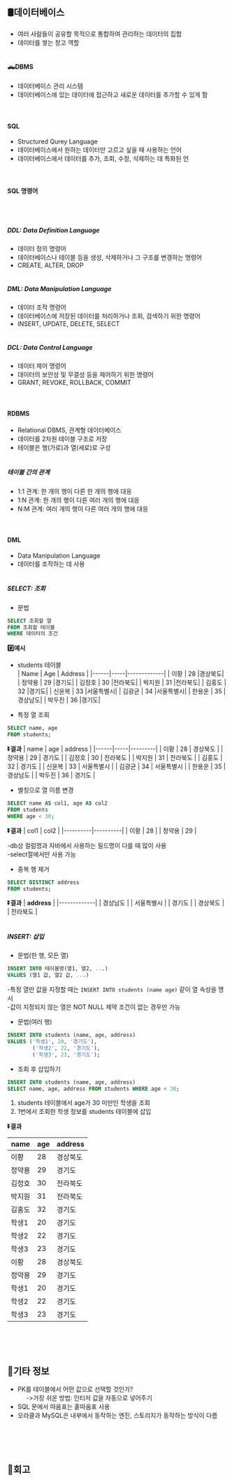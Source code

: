 ## 🛢️데이터베이스
- 여러 사람들이 공유할 목적으로 통합하여 관리하는 데이터의 집합
- 데이터를 쌓는 창고 역할
<br><br>

#### 🛻DBMS
- 데이터베이스 관리 시스템
- 데이터베이스에 있는 데이터에 접근하고 새로운 데이터를 추가할 수 있게 함
<br><br><br>

#### SQL
- Structured Qurey Language
- 데이터베이스에서 원하는 데이터만 고르고 싶을 때 사용하는 언어
- 데이터베이스에서 데이터를 추가, 조회, 수정, 삭제하는 데 특화된 언
<br><br><br>

#### SQL 명령어
<br><br>

##### DDL: Data Definition Language
- 데이터 정의 명령어
- 데이터베이스나 테이블 등을 생성, 삭제하거나 그 구조를 변경하는 명령어
- CREATE, ALTER, DROP
<br><br>

##### DML: Data Manipulation Language
- 데이터 조작 명령어
- 데이터베이스에 저장된 데이터를 처리하거나 조회, 검색하기 위한 명령어
- INSERT, UPDATE, DELETE, SELECT
<br><br>

##### DCL: Data Control Language
- 데이터 제어 명령어
- 데이터의 보안성 및 무결성 등을 제어하기 위한 명령어
- GRANT, REVOKE, ROLLBACK, COMMIT
<br><br><br>

#### RDBMS
- Relational DBMS, 관계형 데이터베이스
- 데이터를 2차원 테이블 구조로 저장
- 테이블은 행(가로)과 열(세로)로 구성
<br><br>

##### 테이블 간의 관계
- 1:1 관계: 한 개의 행이 다른 한 개의 행에 대응
- 1:N 관계: 한 개의 행이 다른 여러 개의 행에 대응
- N:M 관계: 여러 개의 행이 다른 여러 개의 행에 대응
<br><br><br>

#### DML
- Data Manipulation Language
- 데이터를 조작하는 데 사용
<br><br>

##### SELECT: 조회
- 문법
```sql
SELECT 조회할 열
FROM 조회할 테이블
WHERE 데이터의 조건
```  

**#️⃣예시**    
- students 테이블  
| Name | Age | Address     |
|------|-----|-------------|
| 이황   | 28  |경상북도|
| 정약용  | 29  |경기도|
| 김정호  | 30  |전라북도|
| 박지원  | 31  |전라북도|
| 김홍도  | 32  |경기도|
| 신윤복  | 33  |서울특별시|
| 김광균  | 34  |서울특별시|
| 한용운  | 35  |경상남도|
| 박두진  | 36  |경기도|

- 특정 열 조회
```sql
SELECT name, age
FROM students;
```
**⏬결과** 
| name | age | address |
|------|-----|---------|
| 이황 | 28 | 경상북도 |
| 정약용 | 29 | 경기도 |
| 김정호 | 30 | 전라북도 |
| 박지원 | 31 | 전라북도 |
| 김홍도 | 32 | 경기도 |
| 신윤복 | 33 | 서울특별시 |
| 김광균 | 34 | 서울특별시 |
| 한용운 | 35 | 경상남도 |
| 박두진 | 36 | 경기도 |

- 별칭으로 열 이름 변경
```sql
SELECT name AS col1, age AS col2
FROM students
WHERE age < 30;
```
**⏬결과** 
| col1 | col2 |
|----------|----------|
| 이황      | 28       |
| 정약용     | 29       |  

-db상 컬럼명과 자바에서 사용하는 필드명이 다를 때 많이 사용  
-select절에서만 사용 가능  

- 중복 행 제거
```sql
SELECT DISTINCT address
FROM students;
```
**⏬결과** 
| **address** |
|-------------|
| 경상남도      |
| 서울특별시     |
| 경기도        |
| 경상북도      |
| 전라북도      |
<br><br>

##### INSERT: 삽입
- 문법(한 행, 모든 열)
```sql
INSERT INTO 테이블명(열1, 열2, ...)
VALUES (열1 값, 열2 값, ...)
```
-특정 열만 값을 지정할 때는 `INSERT INTO students (name age)` 같이 열 속성을 명시  
-값이 지정되지 않는 열은 NOT NULL 제약 조건이 없는 경우만 가능  
- 문법(여러 행)
```sql
INSERT INTO students (name, age, address)
VALUES ('학생1', 20, '경기도'), 
        ('학생2', 22, '경기도'), 
        ('학생3', 23, '경기도');
```

- 조회 후 삽입하기
```sql
INSERT INTO students (name, age, address)
SELECT name, age, address FROM students WHERE age < 30;
```
1. students 테이블에서 age가 30 미만인 학생을 조회  
2. 1번에서 조회한 학생 정보를 students 테이블에 삽입
  
**⏬결과**   

| **name** | **age** | **address** |
|----------|---------|-------------|
| 이황      | 28      | 경상북도      |
| 정약용     | 29      | 경기도        |
| 김정호     | 30      | 전라북도      |
| 박지원     | 31      | 전라북도      |
| 김홍도     | 32      | 경기도        |
| 학생1     | 20      | 경기도        |
| 학생2     | 22      | 경기도        |
| 학생3     | 23      | 경기도        |
| 이황      | 28      | 경상북도      |
| 정약용     | 29      | 경기도        |
| 학생1     | 20      | 경기도        |
| 학생2     | 22      | 경기도        |
| 학생3     | 23      | 경기도        |

<br><br><br>

## 🎸기타 정보
- PK를 테이블에서 어떤 값으로 선택할 것인가?  
&nbsp;&nbsp;&nbsp;&nbsp; ->가장 쉬운 방법: 인티저 값을 자동으로 넣어주기  
- SQL 문에서 따옴표는 홑따옴표 사용
- 오라클과 MySQL은 내부에서 동작하는 엔진, 스토리지가 동작하는 방식이 다름
<br><br><br><br><br>

## 💭회고
